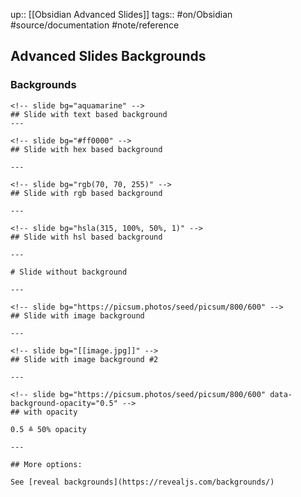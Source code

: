 up:: [[Obsidian Advanced Slides]]
tags:: #on/Obsidian #source/documentation #note/reference 


## Advanced Slides Backgrounds



### Backgrounds

```
<!-- slide bg="aquamarine" -->
## Slide with text based background
---

<!-- slide bg="#ff0000" -->
## Slide with hex based background

---

<!-- slide bg="rgb(70, 70, 255)" -->
## Slide with rgb based background

---

<!-- slide bg="hsla(315, 100%, 50%, 1)" -->
## Slide with hsl based background

---

# Slide without background

---

<!-- slide bg="https://picsum.photos/seed/picsum/800/600" -->
## Slide with image background

---

<!-- slide bg="[[image.jpg]]" -->
## Slide with image background #2

---

<!-- slide bg="https://picsum.photos/seed/picsum/800/600" data-background-opacity="0.5" -->
## with opacity

0.5 ≙ 50% opacity

---

## More options:

See [reveal backgrounds](https://revealjs.com/backgrounds/)

```
